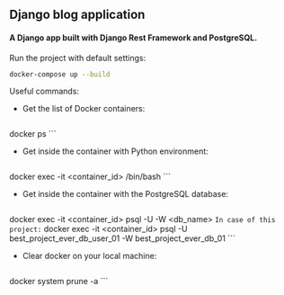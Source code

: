 ## Django blog application
#### A Django app built with Django Rest Framework and PostgreSQL.
Run the project with default settings:
```bash
docker-compose up --build
```
Useful commands:
* Get the list of Docker containers:
	```
docker ps
	```
* Get inside the container with Python environment:
	```
docker exec -it <container_id> /bin/bash
	```
* Get inside the container with the PostgreSQL database:
	```
docker exec -it <container_id> psql -U <username> -W <db_name>
	```
	In case of this project:
	```
docker exec -it <container_id> psql -U best_project_ever_db_user_01 -W best_project_ever_db_01
	```
* Clear docker on your local machine:
	```
docker system prune -a
	```
